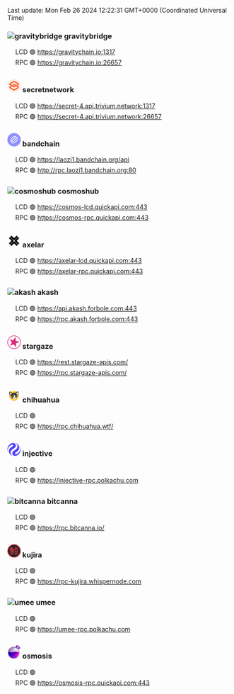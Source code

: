 Last update: Mon Feb 26 2024 12:22:31 GMT+0000 (Coordinated Universal Time)
  ### <img alt="gravitybridge" src="https://raw.githubusercontent.com/cosmos/chain-registry/master/gravitybridge/images/grav.png" width="30" height="30"> gravitybridge
&emsp; LCD :green_circle: https://gravitychain.io:1317  
&emsp; RPC :green_circle: https://gravitychain.io:26657  
### <img alt="secretnetwork" src="https://raw.githubusercontent.com/cosmos/chain-registry/master/secretnetwork/images/scrt.png" width="30" height="30"> secretnetwork
&emsp; LCD :green_circle: https://secret-4.api.trivium.network:1317  
&emsp; RPC :green_circle: https://secret-4.api.trivium.network:26657  
### <img alt="bandchain" src="https://raw.githubusercontent.com/cosmos/chain-registry/master/bandchain/images/band.png" width="30" height="30"> bandchain
&emsp; LCD :green_circle: https://laozi1.bandchain.org/api  
&emsp; RPC :green_circle: http://rpc.laozi1.bandchain.org:80  
### <img alt="cosmoshub" src="https://raw.githubusercontent.com/cosmos/chain-registry/master/cosmoshub/images/atom.png" width="30" height="30"> cosmoshub
&emsp; LCD :green_circle: https://cosmos-lcd.quickapi.com:443  
&emsp; RPC :green_circle: https://cosmos-rpc.quickapi.com:443  
### <img alt="axelar" src="https://raw.githubusercontent.com/cosmos/chain-registry/master/axelar/images/axl.png" width="30" height="30"> axelar
&emsp; LCD :green_circle: https://axelar-lcd.quickapi.com:443  
&emsp; RPC :green_circle: https://axelar-rpc.quickapi.com:443  
### <img alt="akash" src="https://raw.githubusercontent.com/cosmos/chain-registry/master/akash/images/akt.png" width="30" height="30"> akash
&emsp; LCD :green_circle: https://api.akash.forbole.com:443  
&emsp; RPC :green_circle: https://rpc.akash.forbole.com:443  
### <img alt="stargaze" src="https://raw.githubusercontent.com/cosmos/chain-registry/master/stargaze/images/stars.png" width="30" height="30"> stargaze
&emsp; LCD :green_circle: https://rest.stargaze-apis.com/  
&emsp; RPC :green_circle: https://rpc.stargaze-apis.com/  
### <img alt="chihuahua" src="https://raw.githubusercontent.com/cosmos/chain-registry/master/chihuahua/images/huahua.png" width="30" height="30"> chihuahua
&emsp; LCD :green_circle:   
&emsp; RPC :green_circle: https://rpc.chihuahua.wtf/  
### <img alt="injective" src="https://raw.githubusercontent.com/cosmos/chain-registry/master/injective/images/inj.png" width="30" height="30"> injective
&emsp; LCD :green_circle:   
&emsp; RPC :green_circle: https://injective-rpc.polkachu.com  
### <img alt="bitcanna" src="https://raw.githubusercontent.com/cosmos/chain-registry/master/bitcanna/images/bcna.png" width="30" height="30"> bitcanna
&emsp; LCD :green_circle:   
&emsp; RPC :green_circle: https://rpc.bitcanna.io/  
### <img alt="kujira" src="https://raw.githubusercontent.com/cosmos/chain-registry/master/kujira/images/kuji.png" width="30" height="30"> kujira
&emsp; LCD :green_circle:   
&emsp; RPC :green_circle: https://rpc-kujira.whispernode.com  
### <img alt="umee" src="https://raw.githubusercontent.com/cosmos/chain-registry/master/umee/images/umee.png" width="30" height="30"> umee
&emsp; LCD :green_circle:   
&emsp; RPC :green_circle: https://umee-rpc.polkachu.com  
### <img alt="osmosis" src="https://raw.githubusercontent.com/cosmos/chain-registry/master/osmosis/images/osmo.png" width="30" height="30"> osmosis
&emsp; LCD :green_circle:   
&emsp; RPC :green_circle: https://osmosis-rpc.quickapi.com:443  
